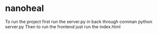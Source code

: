 # nanoheal

To run the project first run the server.py in back through comman python server.py
Then to run the frontend just run the index.html
